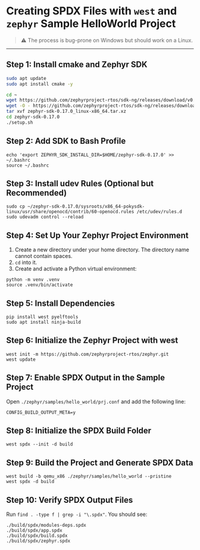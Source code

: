 # Creating SPDX Files with `west` and `zephyr` Sample HelloWorld Project

> ⚠️ The process is bug-prone on Windows but should work on a Linux.

---

## Step 1: Install cmake and Zephyr SDK

```bash
sudo apt update
sudo apt install cmake -y

cd ~
wget https://github.com/zephyrproject-rtos/sdk-ng/releases/download/v0.17.0/zephyr-sdk-0.17.0_linux-x86_64.tar.xz
wget -O - https://github.com/zephyrproject-rtos/sdk-ng/releases/download/v0.17.0/sha256.sum | shasum --check --ignore-missing
tar xvf zephyr-sdk-0.17.0_linux-x86_64.tar.xz
cd zephyr-sdk-0.17.0
./setup.sh
```

## Step 2: Add SDK to Bash Profile
```
echo 'export ZEPHYR_SDK_INSTALL_DIR=$HOME/zephyr-sdk-0.17.0' >> ~/.bashrc
source ~/.bashrc
```

## Step 3: Install udev Rules (Optional but Recommended)
```
sudo cp ~/zephyr-sdk-0.17.0/sysroots/x86_64-pokysdk-linux/usr/share/openocd/contrib/60-openocd.rules /etc/udev/rules.d
sudo udevadm control --reload
```

## Step 4: Set Up Your Zephyr Project Environment
1. Create a new directory under your home directory. The directory name cannot contain spaces.
2. `cd` into it.
3. Create and activate a Python virtual environment:
```
python -m venv .venv
source .venv/bin/activate
```
## Step 5: Install Dependencies
```
pip install west pyelftools
sudo apt install ninja-build
```
## Step 6: Initialize the Zephyr Project with west
```
west init -m https://github.com/zephyrproject-rtos/zephyr.git
west update
```

## Step 7: Enable SPDX Output in the Sample Project
Open `./zephyr/samples/hello_world/prj.conf` and add the following line:
```
CONFIG_BUILD_OUTPUT_META=y
```

## Step 8: Initialize the SPDX Build Folder
```
west spdx --init -d build
```

## Step 9: Build the Project and Generate SPDX Data
```
west build -b qemu_x86 ./zephyr/samples/hello_world --pristine
west spdx -d build
```
## Step 10: Verify SPDX Output Files
Run `find . -type f | grep -i "\.spdx"`. You should see:
```
./build/spdx/modules-deps.spdx
./build/spdx/app.spdx
./build/spdx/build.spdx
./build/spdx/zephyr.spdx
```

